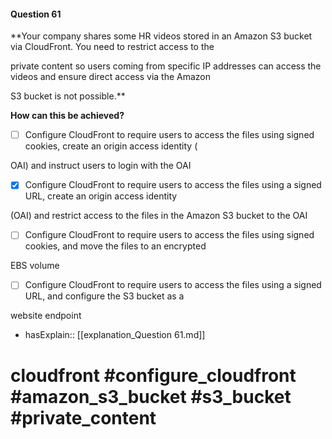 #### Question  61

**Your company shares some HR videos stored in an Amazon S3 bucket via CloudFront. You need to restrict access to the

private content so users coming from specific IP addresses can access the videos and ensure direct access via the Amazon

S3 bucket is not possible.**

**How can this be achieved?**

- [ ] Configure CloudFront to require users to access the files using signed cookies, create an origin access identity (

OAI) and instruct users to login with the OAI

- [x] Configure CloudFront to require users to access the files using a signed URL, create an origin access identity

(OAI) and restrict access to the files in the Amazon S3 bucket to the OAI

- [ ] Configure CloudFront to require users to access the files using signed cookies, and move the files to an encrypted

EBS volume

- [ ] Configure CloudFront to require users to access the files using a signed URL, and configure the S3 bucket as a

website endpoint

- hasExplain:: [[explanation_Question  61.md]]

# cloudfront #configure_cloudfront #amazon_s3_bucket #s3_bucket #private_content
